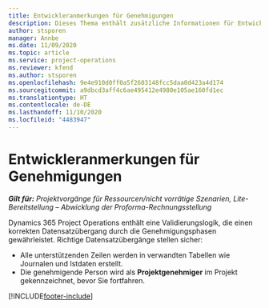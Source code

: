 ```yaml
---
title: Entwickleranmerkungen für Genehmigungen
description: Dieses Thema enthält zusätzliche Informationen für Entwickler zur Arbeit mit Genehmigungen.
author: stsporen
manager: Annbe
ms.date: 11/09/2020
ms.topic: article
ms.service: project-operations
ms.reviewer: kfend
ms.author: stsporen
ms.openlocfilehash: 9e4e910d0ff0a5f2603148fcc5daa0d423a4d174
ms.sourcegitcommit: a9dbcd3aff4c6ae495412e4980e105ae160fd1ec
ms.translationtype: HT
ms.contentlocale: de-DE
ms.lasthandoff: 11/10/2020
ms.locfileid: "4483947"
---
```

# <a name="developer-notes-for-approvals"></a>Entwickleranmerkungen für Genehmigungen

_**Gilt für:** Projektvorgänge für Ressourcen/nicht vorrätige Szenarien, Lite-Bereitstellung – Abwicklung der Proforma-Rechnungsstellung_

Dynamics 365 Project Operations enthält eine Validierungslogik, die einen korrekten Datensatzübergang durch die Genehmigungsphasen gewährleistet. Richtige Datensatzübergänge stellen sicher: 

  - Alle unterstützenden Zeilen werden in verwandten Tabellen wie Journalen und Istdaten erstellt.
  - Die genehmigende Person wird als **Projektgenehmiger** im Projekt gekennzeichnet, bevor Sie fortfahren.


[!INCLUDE[footer-include](../includes/footer-banner.md)]